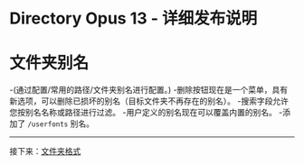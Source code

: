 # Directory Opus 13 - 详细发布说明

# 文件夹别名

-(通过配置/常用的路径/文件夹别名进行配置。)
-删除按钮现在是一个菜单，具有新选项，可以删除已损坏的别名（目标文件夹不再存在的别名）。
-搜索字段允许您按别名名称或路径进行过滤。
-用户定义的别名现在可以覆盖内置的别名。
-添加了 `/userfonts` 别名。

------------------------------------------------------------------------

接下来：[文件夹格式](/Manual/release_history/opus13_detailed/folder_formats.zh.md)